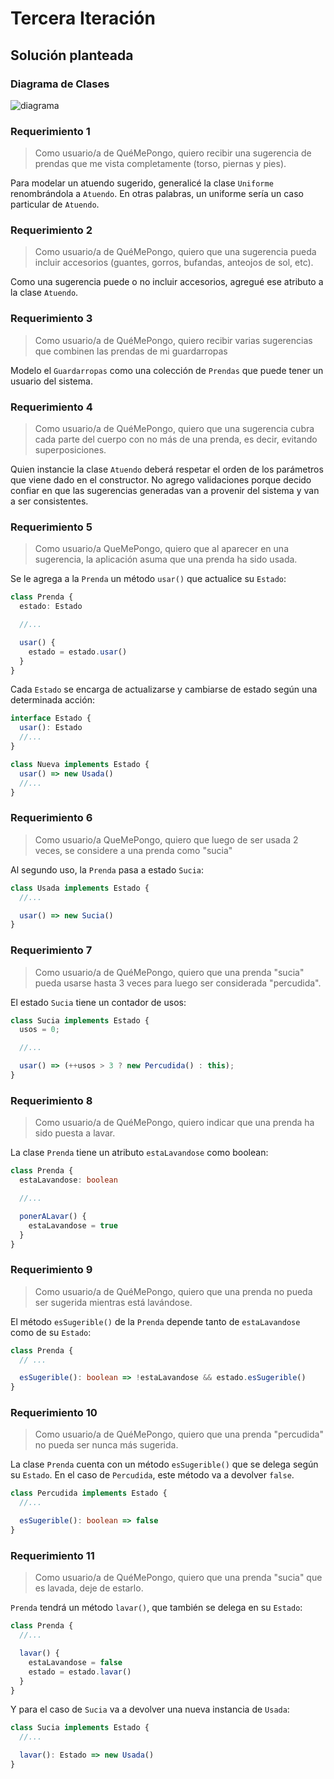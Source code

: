 # Tercera Iteración

## Solución planteada

### Diagrama de Clases

![diagrama](http://www.plantuml.com/plantuml/proxy?cache=no&src=https://raw.githubusercontent.com/RaniAgus/dds-jv-2022-que-me-pongo/main/docs/diagramas/iteracion-3.puml)

### Requerimiento 1

> Como usuario/a de QuéMePongo, quiero recibir una sugerencia de prendas que me
> vista completamente (torso, piernas y pies).

Para modelar un atuendo sugerido, generalicé la clase `Uniforme`
renombrándola a `Atuendo`. En otras palabras, un uniforme sería un caso
particular de `Atuendo`.

### Requerimiento 2

> Como usuario/a de QuéMePongo, quiero que una sugerencia pueda incluir
> accesorios (guantes, gorros, bufandas, anteojos de sol, etc).

Como una sugerencia puede o no incluir accesorios, agregué ese atributo a la
clase `Atuendo`.

### Requerimiento 3

> Como usuario/a de QuéMePongo, quiero recibir varias sugerencias que combinen
> las prendas de mi guardarropas

Modelo el `Guardarropas` como una colección de `Prendas` que puede tener un
usuario del sistema.

### Requerimiento 4

> Como usuario/a de QuéMePongo, quiero que una sugerencia cubra cada parte del
> cuerpo con no más de una prenda, es decir, evitando superposiciones.

Quien instancie la clase `Atuendo` deberá respetar el orden de los parámetros
que viene dado en el constructor. No agrego validaciones porque decido confiar
en que las sugerencias generadas van a provenir del sistema y van a ser
consistentes.

### Requerimiento 5

> Como usuario/a QueMePongo, quiero que al aparecer en una sugerencia, la
> aplicación asuma que una prenda ha sido usada.

Se le agrega a la `Prenda` un método `usar()` que actualice su `Estado`:

```ts
class Prenda {
  estado: Estado

  //...

  usar() {
    estado = estado.usar()
  }
}
```

Cada `Estado` se encarga de actualizarse y cambiarse de estado según una
determinada acción:

```ts
interface Estado {
  usar(): Estado
  //...
}

class Nueva implements Estado {
  usar() => new Usada()
  //...
}
```

### Requerimiento 6

> Como usuario/a QueMePongo, quiero que luego de ser usada 2 veces, se considere
> a una prenda como "sucia"

Al segundo uso, la `Prenda` pasa a estado `Sucia`:
```ts
class Usada implements Estado {
  //...

  usar() => new Sucia()
}
```

### Requerimiento 7

> Como usuario/a de QuéMePongo, quiero que una prenda "sucia" pueda usarse hasta
> 3 veces para luego ser considerada "percudida".

El estado `Sucia` tiene un contador de usos:
```ts
class Sucia implements Estado {
  usos = 0;

  //...

  usar() => (++usos > 3 ? new Percudida() : this);
}
```

### Requerimiento 8

> Como usuario/a de QuéMePongo, quiero indicar que una prenda ha sido puesta a
> lavar.

La clase `Prenda` tiene un atributo `estaLavandose` como boolean:

```ts
class Prenda {
  estaLavandose: boolean

  //...

  ponerALavar() {
    estaLavandose = true
  }
}
```

### Requerimiento 9

> Como usuario/a de QuéMePongo, quiero que una prenda no pueda ser sugerida
> mientras está lavándose.

El método `esSugerible()` de la `Prenda` depende tanto de `estaLavandose` como
de su `Estado`:

```ts
class Prenda {
  // ...

  esSugerible(): boolean => !estaLavandose && estado.esSugerible()
}
```

### Requerimiento 10

> Como usuario/a de QuéMePongo, quiero que una prenda "percudida" no pueda ser
> nunca más sugerida.

La clase `Prenda` cuenta con un método `esSugerible()` que se delega según su
`Estado`. En el caso de `Percudida`, este método va a devolver `false`.

```ts
class Percudida implements Estado {
  //...

  esSugerible(): boolean => false
}
```

### Requerimiento 11

> Como usuario/a de QuéMePongo, quiero que una prenda "sucia" que es lavada,
> deje de estarlo.

`Prenda` tendrá un método `lavar()`, que también se delega en su `Estado`:

```ts
class Prenda {
  //...

  lavar() {
    estaLavandose = false
    estado = estado.lavar()
  }
}
```

Y para el caso de `Sucia` va a devolver una nueva instancia de `Usada`:

```ts
class Sucia implements Estado {
  //...

  lavar(): Estado => new Usada()
}
```
